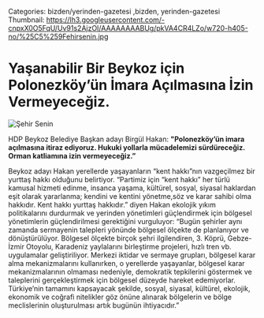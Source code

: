 Categories: bizden/yerinden-gazetesi ,bizden, yerinden-gazetesi
Thumbnail: https://lh3.googleusercontent.com/-cnpxX0O5FqU/Uv91s2AjzOI/AAAAAAAABUg/pkVA4CR4LZo/w720-h405-no/%25C5%259Fehirsenin.jpg


# Yaşanabilir Bir Beykoz için Polonezköy’ün İmara Açılmasına İzin Vermeyeceğiz.

![Şehir Senin](https://lh3.googleusercontent.com/-cnpxX0O5FqU/Uv91s2AjzOI/AAAAAAAABUg/pkVA4CR4LZo/w720-h405-no/%25C5%259Fehirsenin.jpg)

HDP Beykoz Belediye Başkan adayı Birgül Hakan: **"Polonezköy’ün imara açılmasına itiraz ediyoruz. Hukuki yollarla mücadelemizi sürdüreceğiz. Orman katliamına izin vermeyeceğiz.”**

Beykoz adayı Hakan yerellerde yaşayanların “kent hakkı”nın vazgeçilmez bir yurttaş hakkı olduğunu belirtiyor. “Partimiz için “kent hakkı” her türlü kamusal hizmeti edinme, insanca yaşama, kültürel, sosyal, siyasal haklardan eşit olarak yararlanma; kendini ve kentini yönetme,söz ve karar sahibi olma hakkıdır. Kent hakkı yurttaş hakkıdır.” diyen Hakan ekolojik yıkım politikalarını durdurmak ve yerinden yönetimleri güçlendirmek için bölgesel yönetimlerin güçlendirilmesi gerektiğini vurguluyor: “Bugün şehirler aynı zamanda sermayenin talepleri yönünde bölgesel ölçekte de planlanıyor ve dönüştürülüyor. Bölgesel ölçekte birçok şehri ilgilendiren, 3. Köprü, Gebze-İzmir Otoyolu, Karadeniz yaylalarını birleştirme projeleri, hızlı tren vb. uygulamalar geliştiriliyor. Merkezi iktidar ve sermaye grupları, bölgesel karar alma mekanizmalarını kullanırken, o yerellerde yaşayanlar, bölgesel karar mekanizmalarının olmaması nedeniyle, demokratik tepkilerini göstermek ve taleplerini gerçekleştirmek için bölgesel düzeyde hareket edemiyorlar. Türkiye’nin tamamını kapsayacak şekilde, sosyal, siyasal, kültürel, ekolojik, ekonomik ve coğrafi nitelikler göz önüne alınarak bölgelerin ve bölge meclislerinin oluşturulması artık bugünün ihtiyacıdır.”
